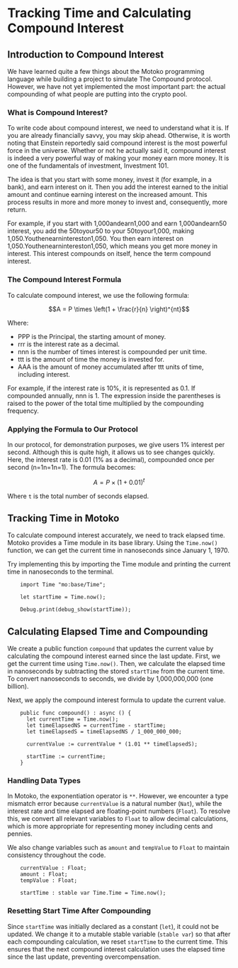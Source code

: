# Tracking Time and Calculating Compound Interest

## Introduction to Compound Interest

We have learned quite a few things about the Motoko programming language while building a project to simulate The Compound protocol. However, we have not yet implemented the most important part: the actual compounding of what people are putting into the crypto pool.

### What is Compound Interest?

To write code about compound interest, we need to understand what it is. If you are already financially savvy, you may skip ahead. Otherwise, it is worth noting that Einstein reportedly said compound interest is the most powerful force in the universe. Whether or not he actually said it, compound interest is indeed a very powerful way of making your money earn more money. It is one of the fundamentals of investment, Investment 101.

The idea is that you start with some money, invest it (for example, in a bank), and earn interest on it. Then you add the interest earned to the initial amount and continue earning interest on the increased amount. This process results in more and more money to invest and, consequently, more return.

For example, if you start with 1,000andearn1,000 and earn 1,000andearn50 interest, you add the 50toyour50 to your 50toyour1,000, making 1,050.Youthenearnintereston1,050. You then earn interest on 1,050.Youthenearnintereston1,050, which means you get more money in interest. This interest compounds on itself, hence the term compound interest.

### The Compound Interest Formula

To calculate compound interest, we use the following formula:

$$A = P \times \left(1 + \frac{r}{n} \right)^{nt}$$

Where:

- PPP is the Principal, the starting amount of money.
- rrr is the interest rate as a decimal.
- nnn is the number of times interest is compounded per unit time.
- ttt is the amount of time the money is invested for.
- AAA is the amount of money accumulated after ttt units of time, including interest.

For example, if the interest rate is 10%, it is represented as 0.1. If compounded annually, nnn is 1. The expression inside the parentheses is raised to the power of the total time multiplied by the compounding frequency.

### Applying the Formula to Our Protocol

In our protocol, for demonstration purposes, we give users 1% interest per second. Although this is quite high, it allows us to see changes quickly. Here, the interest rate is 0.01 (1% as a decimal), compounded once per second (n\=1n=1n\=1). The formula becomes:

$$A = P \times \left(1 + 0.01 \right)^{t}$$

Where `t` is the total number of seconds elapsed.

## Tracking Time in Motoko

To calculate compound interest accurately, we need to track elapsed time. Motoko provides a Time module in its base library. Using the `Time.now()` function, we can get the current time in nanoseconds since January 1, 1970.

Try implementing this by importing the Time module and printing the current time in nanoseconds to the terminal.

```mo
    import Time "mo:base/Time";

    let startTime = Time.now();

    Debug.print(debug_show(startTime));
```

## Calculating Elapsed Time and Compounding

We create a public function `compound` that updates the current value by calculating the compound interest earned since the last update. First, we get the current time using `Time.now()`. Then, we calculate the elapsed time in nanoseconds by subtracting the stored `startTime` from the current time. To convert nanoseconds to seconds, we divide by 1,000,000,000 (one billion).

Next, we apply the compound interest formula to update the current value.

```mo
    public func compound() : async () {
      let currentTime = Time.now();
      let timeElapsedNS = currentTime - startTime;
      let timeElapsedS = timeElapsedNS / 1_000_000_000;

      currentValue := currentValue * (1.01 ** timeElapsedS);

      startTime := currentTime;
    }
```

### Handling Data Types

In Motoko, the exponentiation operator is `**`. However, we encounter a type mismatch error because `currentValue` is a natural number (`Nat`), while the interest rate and time elapsed are floating-point numbers (`Float`). To resolve this, we convert all relevant variables to `Float` to allow decimal calculations, which is more appropriate for representing money including cents and pennies.

We also change variables such as `amount` and `tempValue` to `Float` to maintain consistency throughout the code.

```mo
    currentValue : Float;
    amount : Float;
    tempValue : Float;

    startTime : stable var Time.Time = Time.now();
```

### Resetting Start Time After Compounding

Since `startTime` was initially declared as a constant (`let`), it could not be updated. We change it to a mutable stable variable (`stable var`) so that after each compounding calculation, we reset `startTime` to the current time. This ensures that the next compound interest calculation uses the elapsed time since the last update, preventing overcompensation.
